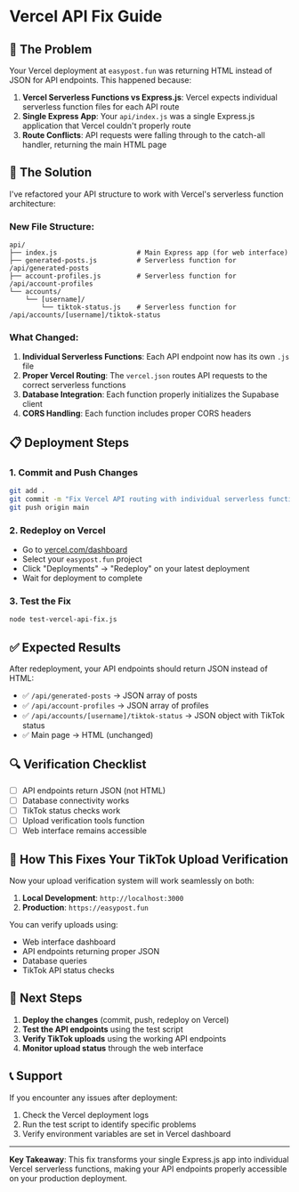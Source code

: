 # Vercel API Fix Guide

## 🚨 The Problem

Your Vercel deployment at `easypost.fun` was returning HTML instead of JSON for API endpoints. This happened because:

1. **Vercel Serverless Functions vs Express.js**: Vercel expects individual serverless function files for each API route
2. **Single Express App**: Your `api/index.js` was a single Express.js application that Vercel couldn't properly route
3. **Route Conflicts**: API requests were falling through to the catch-all handler, returning the main HTML page

## 🔧 The Solution

I've refactored your API structure to work with Vercel's serverless function architecture:

### New File Structure:
```
api/
├── index.js                    # Main Express app (for web interface)
├── generated-posts.js          # Serverless function for /api/generated-posts
├── account-profiles.js         # Serverless function for /api/account-profiles
└── accounts/
    └── [username]/
        └── tiktok-status.js    # Serverless function for /api/accounts/[username]/tiktok-status
```

### What Changed:

1. **Individual Serverless Functions**: Each API endpoint now has its own `.js` file
2. **Proper Vercel Routing**: The `vercel.json` routes API requests to the correct serverless functions
3. **Database Integration**: Each function properly initializes the Supabase client
4. **CORS Handling**: Each function includes proper CORS headers

## 📋 Deployment Steps

### 1. Commit and Push Changes
```bash
git add .
git commit -m "Fix Vercel API routing with individual serverless functions"
git push origin main
```

### 2. Redeploy on Vercel
- Go to [vercel.com/dashboard](https://vercel.com/dashboard)
- Select your `easypost.fun` project
- Click "Deployments" → "Redeploy" on your latest deployment
- Wait for deployment to complete

### 3. Test the Fix
```bash
node test-vercel-api-fix.js
```

## ✅ Expected Results

After redeployment, your API endpoints should return JSON instead of HTML:

- ✅ `/api/generated-posts` → JSON array of posts
- ✅ `/api/account-profiles` → JSON array of profiles  
- ✅ `/api/accounts/[username]/tiktok-status` → JSON object with TikTok status
- ✅ Main page → HTML (unchanged)

## 🔍 Verification Checklist

- [ ] API endpoints return JSON (not HTML)
- [ ] Database connectivity works
- [ ] TikTok status checks work
- [ ] Upload verification tools function
- [ ] Web interface remains accessible

## 🎯 How This Fixes Your TikTok Upload Verification

Now your upload verification system will work seamlessly on both:

1. **Local Development**: `http://localhost:3000`
2. **Production**: `https://easypost.fun`

You can verify uploads using:
- Web interface dashboard
- API endpoints returning proper JSON
- Database queries
- TikTok API status checks

## 🚀 Next Steps

1. **Deploy the changes** (commit, push, redeploy on Vercel)
2. **Test the API endpoints** using the test script
3. **Verify TikTok uploads** using the working API endpoints
4. **Monitor upload status** through the web interface

## 📞 Support

If you encounter any issues after deployment:
1. Check the Vercel deployment logs
2. Run the test script to identify specific problems
3. Verify environment variables are set in Vercel dashboard

---

**Key Takeaway**: This fix transforms your single Express.js app into individual Vercel serverless functions, making your API endpoints properly accessible on your production deployment. 